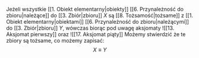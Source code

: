 Jeżeli wszystkie [[1. Obiekt elementarny|obiekty]] [[6. Przynależność do zbioru|należące]] do [[3. Zbiór|zbioru]] $X$ są [[8. Tożsamość|tożsame]] z [[1. Obiekt elementarny|obiektami]] [[6. Przynależność do zbioru|należącymi]] do [[3. Zbiór|zbioru]] $Y$, wówczas biorąc pod uwagę aksjomaty ![[13. Aksjomat pierwszy]] oraz
 ![[17. Aksjomat piąty]]
 Możemy stwierdzić że te zbiory są tożsame, co możemy zapisać: 
$$
X \equiv Y
$$

